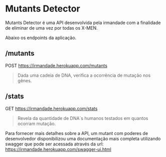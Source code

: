 # Mutants Detector

Mutants Detector é uma API desenvolvida pela irmandade com a finalidade de eliminar de uma vez por todas os X-MEN.

Abaixo os endpoints da aplicação.

## /mutants
POST https://irmandade.herokuapp.com/mutants
>Dada uma cadeia de DNA, verifica a ocorrência de mutação nos gênes.

## /stats
GET https://irmandade.herokuapp.com/stats
>Revela da quantidade de DNA´s humanos testados em quantos ocorram mutação.
 
 
 
Para fornecer mais detalhes sobre a API, um mutant com poderes de desenvolvedor disponibilizou uma documentação mais completa utilizando swagger que pode ser acessada através da url: https://irmandade.herokuapp.com/swagger-ui.html
